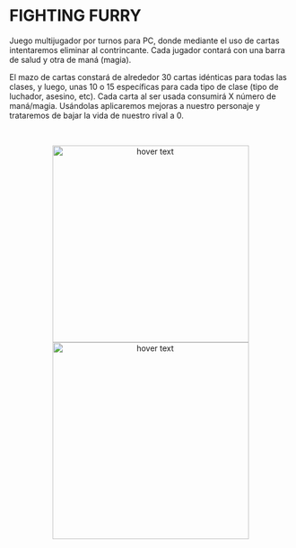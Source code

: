 # FIGHTING FURRY

Juego multijugador por turnos para PC, donde mediante el uso de cartas intentaremos eliminar al contrincante. Cada jugador contará con una barra de salud y otra de maná (magia).

El mazo de cartas constará de alrededor 30 cartas idénticas para todas las clases, y luego, unas 10 o 15 específicas para cada tipo de clase (tipo de luchador, asesino, etc).
Cada carta al ser usada consumirá X número de maná/magia.
Usándolas aplicaremos mejoras a nuestro personaje y trataremos de bajar la vida de nuestro rival a 0. 

<br>

<p align="center">
  <img src="https://user-images.githubusercontent.com/62404395/115998418-66767600-a5e7-11eb-90e2-cd24ecbcc585.png" width="350" title="hover text">
  <img src="https://user-images.githubusercontent.com/62404395/116131125-4a003980-a6cc-11eb-843c-d4c68179133f.png"  width="350" title="hover text">

</p>
